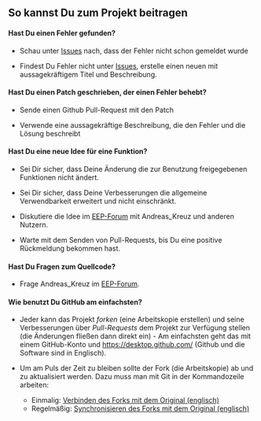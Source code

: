 ## So kannst Du zum Projekt beitragen

#### Hast Du einen Fehler gefunden?

* Schau unter [Issues](https://github.com/Andreas-Kreuz/ak-lua-bibliothek-fuer-eep/issues) nach, dass der Fehler nicht schon gemeldet wurde

* Findest Du Fehler nicht unter [Issues](https://github.com/Andreas-Kreuz/ak-lua-bibliothek-fuer-eep/issues), erstelle einen neuen mit aussagekräftigem Titel und Beschreibung.

#### Hast Du einen Patch geschrieben, der einen Fehler behebt?

* Sende einen Github Pull-Request mit den Patch

* Verwende eine aussagekräftige Beschreibung, die den Fehler und die Lösung beschreibt

#### Hast Du eine neue Idee für eine Funktion?

* Sei Dir sicher, dass Deine Änderung die zur Benutzung freigegebenen Funktionen nicht ändert.

* Sei Dir sicher, dass Deine Verbesserungen die allgemeine Verwendbarkeit erweitert und nicht einschränkt.

* Diskutiere die Idee im [EEP-Forum](https://www.eepforum.de) mit Andreas_Kreuz und anderen Nutzern.

* Warte mit dem Senden von Pull-Requests, bis Du eine positive Rückmeldung bekommen hast.

#### Hast Du Fragen zum Quellcode?

* Frage Andreas_Kreuz im [EEP-Forum](https://www.eepforum.de).

#### Wie benutzt Du GitHub am einfachsten?

* Jeder kann das Projekt _forken_ (eine Arbeitskopie erstellen) und seine Verbesserungen über _Pull-Requests_ dem Projekt zur Verfügung stellen (die Änderungen fließen dann direkt ein) - Am einfachsten geht das mit einem GitHub-Konto und https://desktop.github.com/ (Github und die Software sind in Englisch).

* Um am Puls der Zeit zu bleiben sollte der Fork (die Arbeitskopie) ab und zu aktualisiert werden. Dazu muss man mit Git in der Kommandozeile arbeiten:
  * Einmalig: [Verbinden des Forks mit dem Original (englisch)](https://help.github.com/articles/configuring-a-remote-for-a-fork/)
  * Regelmäßig: [Synchronisieren des Forks mit dem Original (englisch)](https://help.github.com/articles/syncing-a-fork/)
